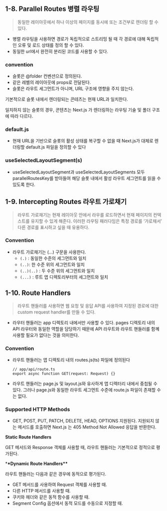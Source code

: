 ## 1-8. Parallel Routes 병렬 라우팅

> 동일한 레이아웃에서 하나 이상의 페이지를 동시에 또는 조건부로 렌더링 할 수 있다.

- 병렬 라우팅을 사용하면 경로가 독립적으로 스트리밍 될 때 각 경로에 대해 독립적인 오류 및 로드 상태를 정의 할 수 있다.
- 동일한 url에서 완전히 분리된 코드를 사용할 수 있다.

### convention

- 슬롯은 @folder 컨벤션으로 정의된다.
- 같은 레벨의 레이아웃에 props로 전달된다.
- 슬롯은 라우트 세그먼트가 아니며, URL 구조에 영향을 주지 않는다.

기본적으로 슬롯 내에서 렌더링되는 콘테츠는 현재 URL과 일치한다.

일치하지 않는 슬롯의 경우, 콘텐츠는 Next.js 가 렌더링하는 라우팅 기술 및 폴더 구조에 따라 다르다.

### default.js

- 현재 URL을 기반으로 슬롯의 활성 상태를 복구할 수 없을 때 Next.js가 대체로 렌더링할 default.js 파일을 정의할 수 있다

### **useSelectedLayoutSegment(s)**

- useSelectedLayoutSegment과 useSelectedLayoutSegments 모두 parallelRoutesKey를 받아들여 해당 슬롯 내에서 활성 라우트 세그먼트를 읽을 수 있도록 한다.

## 1-9. Intercepting Routes 라우트 가로채기

> 라우트 가로채기는 현재 레이아웃 안에서 라우를 로드하면서 현재 페이지의 컨텍스트를 유지할 수 있게 해준다. 이러한 라우팅 패러다임은 특정 경로를 ‘가로채서’ 다른 경로를 표시하고 싶을 때 유용하다.

### Convention

- 라우트 가로채기는 (…) 구문을 사용한다.
  - `(.)` : 동일한 수준의 세그먼트와 일치
  - `(..)`: 한 수준 위의 세그먼트와 일치
  - `(..)(..)` : 두 수준 위의 세그먼트와 일치
  - `(...)` : 루트 앱 디렉토리부터의 세그먼트와 일치

## 1-10. Route Handlers

> 라우트 핸들러를 사용하면 웹 요청 및 응답 API를 사용하여 지정된 경로에 대한 custom request handler를 만들 수 있다.

- 라우터 핸들러는 app 디렉토리 내에서만 사용할 수 있다.
  pages 디렉토리 내의 API 라우터와 동일한 역할을 담당하기 때문에 API 라우트와 라우트 핸들러를 함꼐 사용할 필요가 없다는 것을 의미한다.

### Convention

- 라우트 핸들러는 앱 디렉토리 내의 routes.js(ts) 파일에 정의된다
  ```tsx
  // app/api/route.ts
  export async function GET(request: Request) {}
  ```
- 라우트 핸들러는 page.js 및 layout.js와 유사하게 앱 디렉터리 내에서 중첩될 수 있다. 그러나 page.js와 동일한 라우트 세그먼트 수준에 route.js 파일이 존재할 수는 없다.

### **Supported HTTP Methods**

- GET, POST, PUT, PATCH, DELETE, HEAD, OPTIONS 지원된다.
  지원되지 않는 메서드를 호출하면 Next.js 는 405 Method Not Allowed 응답을 반환한다.

**Static Route Handlers**

GET 메서드와 Response 객체를 사용할 때, 라우트 핸들러는 기본적으로 정적으로 평가된다.

\***\*Dynamic Route Handlers\*\***

라우트 핸들러는 다음과 같은 경우에 동적으로 평가된다.

- GET 메서드를 사용하여 Request 객체를 사용할 때.
- 다른 HTTP 메서드를 사용할 때.
- 쿠키와 헤더와 같은 동적 함수를 사용할 때.
- Segment Config 옵션에서 동적 모드를 수동으로 지정할 때.
